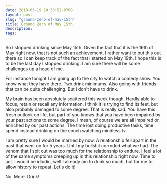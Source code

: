 ```yaml
---
date: 2018-05-19 10:38:52-0700
layout: post
slug: "ground-zero-of-may-15th"
title: Ground Zero of May 15th
description:
tags:
---
```

So I stopped drinking since May 15th. Given the fact that it is the 19th of May right now, that is not such an achievement. I rather want to put this out there so I can keep track of the fact that I started on May 19th. I hope this is to be the last day I stopped drinking. I am sure there will be some challenges up a head of me.

For instance tonight I am going up to the city to watch a comedy show. You know what they have there. Two drink minimums. Also going with friends that can be quite challenging. But I don't have to drink. 

My brain has been absolutely scattered this week though. Hardly able to focus, retain or recall any information. I think it is trying to find its feet, but also probably damaged to some degree. That is really sad. You have this fresh outlook on life, but part of you knows that you have been impaired by your past actions to some degree. I mean, of course we are all impaired or enriched by our past actions. The time lost doing productive tasks, time spend instead drinking on the couch watching mindless tv.

I am pretty sure I would be married by now. A relationship fell apart in the past that went on for 5 years. Until my bullshit corroded what we had. The venom that I spit out was too much for the relationship to endure. I feel a lot of the same symptoms creeping up in this relationship right now. Time to act. I would be idiodic, well I already am to drink so much, but for me to allow history to repeat. Let's do it!

No. More. Drink!